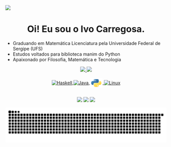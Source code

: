 ![](https://visitor-badge.glitch.me/badge?page_id=IvoCarregosa.IvoCarregosa)
<h1 align = "center"> Oi! Eu sou o Ivo Carregosa.</h1>

  <ul>
  <li>Graduando em Matemática Licenciatura pela Universidade Federal de Sergipe (UFS)</li>
  <li>Estudos voltados para biblioteca manim do Python</li>
  <li>Apaixonado por Filosofia, Matemática e Tecnologia</li>
  </ul>
 
<div align = "center">
  <a href="https://github.com/IvoCarregosa">
  <img height="150em" src="https://github-readme-stats.vercel.app/api?username=IvoCarregosa&show_icons=true&theme=vision-friendly-dark&include_all_commits=true&count_private=true"/>
  <img height="150em" src="https://github-readme-stats.vercel.app/api/top-langs/?username=IvoCarregosa&layout=compact&langs_count=7&theme=vision-friendly-dark"/>
</div>

<div align = "center" style="display: inline_block"><br>
  
  <img align="center" alt="Haskell" height="30" width="40" src="https://cdn.jsdelivr.net/gh/devicons/devicon/icons/haskell/haskell-plain.svg" />
  <img align="center" alt="Java" height="30" width="40"  src="https://cdn.jsdelivr.net/gh/devicons/devicon/icons/java/java-original-wordmark.svg" />
  <img align="center" alt="Python" height="30" width="40"  src="https://raw.githubusercontent.com/devicons/devicon/master/icons/python/python-original.svg">
  <img align="center" alt="Linux" height="30" width="40" src="https://cdn.jsdelivr.net/gh/devicons/devicon/icons/linux/linux-original.svg" />
  
</div>
  
  ##
 
<div align = "center"> 
  <a href="https://instagram.com/carregosa_ivo" target="_blank"><img src="https://img.shields.io/badge/-Instagram-%23E4405F?style=for-the-badge&logo=instagram&logoColor=white" target="_blank"></a>
       <a href = "mailto:ivocarregosa980@gmail.com"><img src="https://img.shields.io/badge/-Gmail-%23333?style=for-the-badge&logo=gmail&logoColor=white" target="_blank"></a>
  <a href="https://www.linkedin.com/in/ivo-carregosa/" target="_blank"><img src="https://img.shields.io/badge/-LinkedIn-%230077B5?style=for-the-badge&logo=linkedin&logoColor=white" target="_blank"></a> 
 
 ![Snake animation](https://github.com/IvoCarregosa/IvoCarregosa/blob/output/github-contribution-grid-snake.svg)
 
</div>
